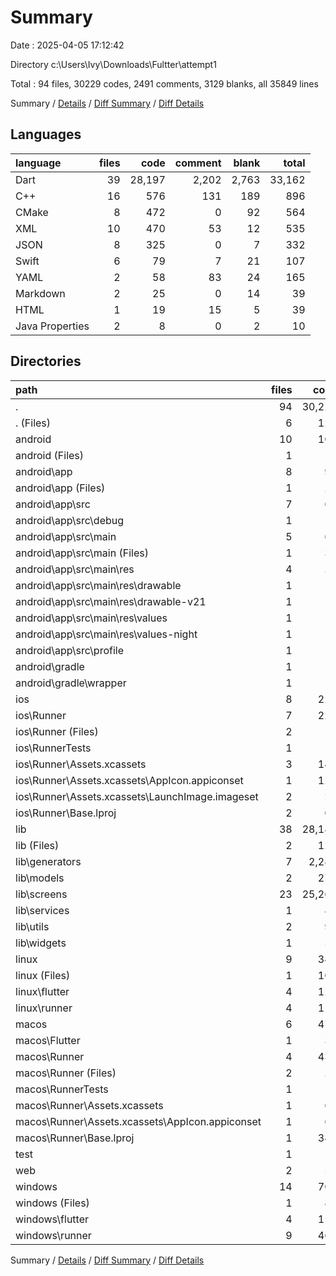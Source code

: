 # Summary

Date : 2025-04-05 17:12:42

Directory c:\\Users\\Ivy\\Downloads\\Fultter\\attempt1

Total : 94 files,  30229 codes, 2491 comments, 3129 blanks, all 35849 lines

Summary / [Details](details.md) / [Diff Summary](diff.md) / [Diff Details](diff-details.md)

## Languages
| language | files | code | comment | blank | total |
| :--- | ---: | ---: | ---: | ---: | ---: |
| Dart | 39 | 28,197 | 2,202 | 2,763 | 33,162 |
| C++ | 16 | 576 | 131 | 189 | 896 |
| CMake | 8 | 472 | 0 | 92 | 564 |
| XML | 10 | 470 | 53 | 12 | 535 |
| JSON | 8 | 325 | 0 | 7 | 332 |
| Swift | 6 | 79 | 7 | 21 | 107 |
| YAML | 2 | 58 | 83 | 24 | 165 |
| Markdown | 2 | 25 | 0 | 14 | 39 |
| HTML | 1 | 19 | 15 | 5 | 39 |
| Java Properties | 2 | 8 | 0 | 2 | 10 |

## Directories
| path | files | code | comment | blank | total |
| :--- | ---: | ---: | ---: | ---: | ---: |
| . | 94 | 30,229 | 2,491 | 3,129 | 35,849 |
| . (Files) | 6 | 128 | 83 | 39 | 250 |
| android | 10 | 103 | 51 | 11 | 165 |
| android (Files) | 1 | 3 | 0 | 1 | 4 |
| android\\app | 8 | 95 | 51 | 9 | 155 |
| android\\app (Files) | 1 | 29 | 0 | 0 | 29 |
| android\\app\\src | 7 | 66 | 51 | 9 | 126 |
| android\\app\\src\\debug | 1 | 3 | 4 | 1 | 8 |
| android\\app\\src\\main | 5 | 60 | 43 | 7 | 110 |
| android\\app\\src\\main (Files) | 1 | 34 | 11 | 1 | 46 |
| android\\app\\src\\main\\res | 4 | 26 | 32 | 6 | 64 |
| android\\app\\src\\main\\res\\drawable | 1 | 4 | 7 | 2 | 13 |
| android\\app\\src\\main\\res\\drawable-v21 | 1 | 4 | 7 | 2 | 13 |
| android\\app\\src\\main\\res\\values | 1 | 9 | 9 | 1 | 19 |
| android\\app\\src\\main\\res\\values-night | 1 | 9 | 9 | 1 | 19 |
| android\\app\\src\\profile | 1 | 3 | 4 | 1 | 8 |
| android\\gradle | 1 | 5 | 0 | 1 | 6 |
| android\\gradle\\wrapper | 1 | 5 | 0 | 1 | 6 |
| ios | 8 | 229 | 4 | 13 | 246 |
| ios\\Runner | 7 | 222 | 2 | 9 | 233 |
| ios\\Runner (Files) | 2 | 13 | 0 | 3 | 16 |
| ios\\RunnerTests | 1 | 7 | 2 | 4 | 13 |
| ios\\Runner\\Assets.xcassets | 3 | 148 | 0 | 4 | 152 |
| ios\\Runner\\Assets.xcassets\\AppIcon.appiconset | 1 | 122 | 0 | 1 | 123 |
| ios\\Runner\\Assets.xcassets\\LaunchImage.imageset | 2 | 26 | 0 | 3 | 29 |
| ios\\Runner\\Base.lproj | 2 | 61 | 2 | 2 | 65 |
| lib | 38 | 28,183 | 2,192 | 2,756 | 33,131 |
| lib (Files) | 2 | 124 | 20 | 16 | 160 |
| lib\\generators | 7 | 2,283 | 231 | 379 | 2,893 |
| lib\\models | 2 | 279 | 24 | 19 | 322 |
| lib\\screens | 23 | 25,269 | 1,888 | 2,293 | 29,450 |
| lib\\services | 1 | 83 | 11 | 16 | 110 |
| lib\\utils | 2 | 95 | 18 | 29 | 142 |
| lib\\widgets | 1 | 50 | 0 | 4 | 54 |
| linux | 9 | 340 | 37 | 92 | 469 |
| linux (Files) | 1 | 104 | 0 | 25 | 129 |
| linux\\flutter | 4 | 120 | 9 | 27 | 156 |
| linux\\runner | 4 | 116 | 28 | 40 | 184 |
| macos | 6 | 471 | 5 | 17 | 493 |
| macos\\Flutter | 1 | 30 | 3 | 4 | 37 |
| macos\\Runner | 4 | 434 | 0 | 9 | 443 |
| macos\\Runner (Files) | 2 | 23 | 0 | 7 | 30 |
| macos\\RunnerTests | 1 | 7 | 2 | 4 | 13 |
| macos\\Runner\\Assets.xcassets | 1 | 68 | 0 | 1 | 69 |
| macos\\Runner\\Assets.xcassets\\AppIcon.appiconset | 1 | 68 | 0 | 1 | 69 |
| macos\\Runner\\Base.lproj | 1 | 343 | 0 | 1 | 344 |
| test | 1 | 14 | 10 | 7 | 31 |
| web | 2 | 54 | 15 | 6 | 75 |
| windows | 14 | 707 | 94 | 188 | 989 |
| windows (Files) | 1 | 89 | 0 | 20 | 109 |
| windows\\flutter | 4 | 156 | 9 | 29 | 194 |
| windows\\runner | 9 | 462 | 85 | 139 | 686 |

Summary / [Details](details.md) / [Diff Summary](diff.md) / [Diff Details](diff-details.md)
